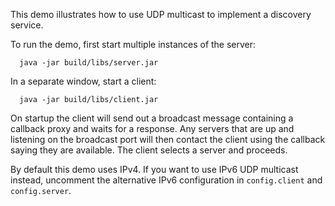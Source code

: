 This demo illustrates how to use UDP multicast to implement a
discovery service.

To run the demo, first start multiple instances of the server:

      java -jar build/libs/server.jar

In a separate window, start a client:

      java -jar build/libs/client.jar

On startup the client will send out a broadcast message containing a
callback proxy and waits for a response. Any servers that are up and
listening on the broadcast port will then contact the client using the
callback saying they are available. The client selects a server and
proceeds.

By default this demo uses IPv4. If you want to use IPv6 UDP multicast
instead, uncomment the alternative IPv6 configuration in `config.client`
and `config.server`.
